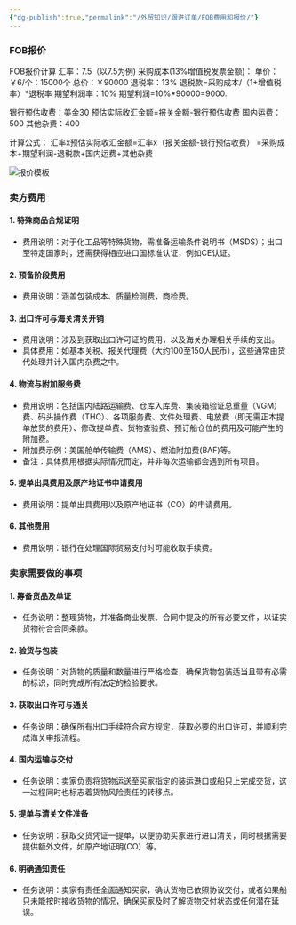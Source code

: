 ```yaml
---
{"dg-publish":true,"permalink":"/外贸知识/跟进订单/FOB费用和报价/"}
---
```




### FOB报价

FOB报价计算
汇率：7.5（以7.5为例)
采购成本(13%增值税发票金额)：
单价：￥6/个：15000个
总价：￥90000
退税率：13%
退税款=采购成本/（1+增值税率）\*退税率
期望利润率：10%
期望利润=10%\*90000=9000.

银行预估收费：美金30
预估实际收汇金额=报关金额-银行预估收费
国内运费：500
其他杂费：400

计算公式：
汇率x预估实际收汇金额=汇率x（报关金额-银行预估收费）
=采购成本+期望利润-退税款+国内运费+其他杂费


![报价模板](https://sns-webpic-qc.xhscdn.com/202412011934/ae0398cd015d9fef4f344cf05766bd76/1040g2sg3188h5l2vk4dg5nll4q008gdbbte5u18!nd_dft_wlteh_webp_3)




### 卖方费用

#### 1. 特殊商品合规证明

- 费用说明：对于化工品等特殊货物，需准备运输条件说明书（MSDS）；出口至特定国家时，还需获得相应进口国标准认证，例如CE认证。

#### 2. 预备阶段费用

- 费用说明：涵盖包装成本、质量检测费，商检费。

#### 3. 出口许可与海关清关开销

- 费用说明：涉及到获取出口许可证的费用，以及海关办理相关手续的支出。
- 具体费用：如基本关税、报关代理费（大约100至150人民币），这些通常由货代处理并计入国内杂费之中。

#### 4. 物流与附加服务费

- 费用说明：包括国内陆路运输费、仓库入库费、集装箱验证总重量（VGM）费、码头操作费（THC）、各项服务费、文件处理费、电放费（即无需正本提单放货的费用）、修改提单费、货物查验费、预订船仓位的费用及可能产生的附加费。
- 附加费示例：美国舱单传输费（AMS）、燃油附加费(BAF)等。
- 备注：具体费用根据实际情况而定，并非每次运输都会遇到所有项目。

#### 5. 提单出具费用及原产地证书申请费用

- 费用说明：提单出具费用以及原产地证书（CO）的申请费用。

#### 6. 其他费用

- 费用说明：银行在处理国际贸易支付时可能收取手续费。

### 卖家需要做的事项

#### 1. 筹备货品及单证

- 任务说明：整理货物，并准备商业发票、合同中提及的所有必要文件，以证实货物符合合同条款。

#### 2. 验货与包装

- 任务说明：对货物的质量和数量进行严格检查，确保货物包装适当且带有必需的标识，同时完成所有法定的检验要求。

#### 3. 获取出口许可与通关

- 任务说明：确保所有出口手续符合官方规定，获取必要的出口许可，并顺利完成海关申报流程。

#### 4. 国内运输与交付

- 任务说明：卖家负责将货物运送至买家指定的装运港口或船只上完成交货，这一过程同时也标志着货物风险责任的转移点。

#### 5. 提单与清关文件准备

- 任务说明：获取交货凭证一提单，以便协助买家进行进口清关，同时根据需要提供额外文件，如原产地证明(CO）等。

#### 6. 明确通知责任

- 任务说明：卖家有责任全面通知买家，确认货物已依照协议交付，或者如果船只未能按时接收货物的情况，确保买家及时了解货物交付状态或任何潜在延误。